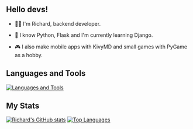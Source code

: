 ## Hello devs!

- :man_technologist: I'm Richard, backend developer.

- :book: I know Python, Flask and I'm currently learning Django.

- :video_game: I also make mobile apps with KivyMD
  and small games with PyGame as a hobby.

## Languages and Tools
[![Languages and Tools](https://skills.thijs.gg/icons?i=html,css,js,py,flask,django)](https://skills.thijs.gg)


## My Stats
[![Richard's GitHub stats](https://github-readme-stats.vercel.app/api?username=RichardSouzza&theme=github_dark)](https://github.com/anuraghazra/github-readme-stats)
[![Top Languages](https://github-readme-stats.vercel.app/api/top-langs/?username=RichardSouzza&layout=compact&theme=github_dark)](https://github.com/anuraghazra/github-readme-stats)
